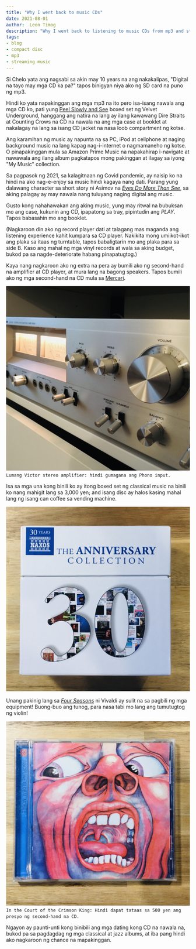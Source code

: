 ```yaml
---
title: "Why I went back to music CDs"
date: 2021-08-01
author:  Leon Timog
description: "Why I went back to listening to music CDs from mp3 and streaming"
tags:
- blog
- compact disc
- mp3
- streaming music
---
```

Si Chelo yata ang nagsabi sa akin may 10 years na ang nakakalipas, "Digital na tayo may mga CD ka pa?" tapos binigyan niya ako ng SD card na puno ng mp3.

Hindi ko yata napakinggan ang mga mp3 na ito pero isa-isang nawala ang mga CD ko, pati yung [Peel Slowly and See](https://en.wikipedia.org/wiki/Peel_Slowly_and_See) boxed set ng Velvet Underground, hanggang ang natira na lang ay ilang kawawang Dire Straits at Counting Crows na CD na nawala na ang mga case at booklet at nakalagay na lang sa isang CD jacket na nasa loob compartment ng kotse.

Ang karamihan ng music ay napunta na sa PC, iPod at cellphone at naging background music na lang kapag nag-i-internet o nagmamaneho ng kotse. O pinapakinggan mula sa Amazon Prime Music na napakahirap i-navigate at nawawala ang ilang album pagkatapos mong pakinggan at ilagay sa iyong "My Music" collection.

Sa pagpasok ng 2021, sa kalagitnaan ng Covid pandemic, ay naisip ko na hindi na ako nag-e-enjoy sa music hindi kagaya nang dati. Parang yung dalawang character sa short story ni Asimov na *[Eyes Do More Than See](http://graphics.stanford.edu/~tolis/toli/other/eyes.html)*, sa aking palagay ay may nawala nang tuluyang naging digital ang music. 

Gusto kong nahahawakan ang aking music, yung may ritwal na bubuksan mo ang case, kukunin ang CD, ipapatong sa tray, pipintudin ang *PLAY*. Tapos babasahin mo ang booklet.

(Nagkaroon din ako ng record player dati at talagang mas maganda ang listening experience kahit kumpara sa CD player. Nakikita mong umiikot-ikot ang plaka sa itaas ng turntable, tapos babaligtarin mo ang plaka para sa side B. Kaso ang mahal ng mga vinyl records at wala sa aking budget, bukod pa sa nagde-deteriorate habang pinapatugtog.)

Kaya nang nagkaroon ako ng extra na pera ay bumili ako ng second-hand na amplifier at CD player, at mura lang na bagong speakers. Tapos bumili ako ng mga second-hand na CD mula sa [Mercari](https://www.mercari.com/jp/).

![>>victor-stereo-amplifier.jpg](victor-stereo-amplifier.jpg) `Lumang Victor stereo amplifier: hindi gumagana ang Phono input.`

Isa sa mga una kong binili ko ay itong boxed set ng classical music na binili ko nang mahigit lang sa 3,000 yen; and isang disc ay halos kasing mahal lang ng isang can coffee sa vending machine.

![>>naxos-30th-anniversary-boxed-set-classical.jpg](naxos-30th-anniversary-boxed-set-classical.jpg)

Unang pakinig lang sa *[Four Seasons](https://en.wikipedia.org/wiki/The_Four_Seasons_(Vivaldi))* ni Vivaldi ay sulit na sa pagbili ng mga equipment! Buong-buo ang tunog, para nasa tabi mo lang ang tumutugtog ng violin!

![>>in-the-court-of-the-crimson-king.jpg](in-the-court-of-the-crimson-king.jpg) `In the Court of the Crimson King: Hindi dapat tataas sa 500 yen ang presyo ng second-hand na CD.`

Ngayon ay paunti-unti kong binibili ang mga dating kong CD na nawala na, bukod pa sa pagdagdag ng mga classical at jazz albums, at iba pang hindi ako nagkaroon ng chance na mapakinggan.